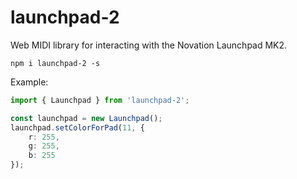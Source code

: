 # launchpad-2

Web MIDI library for interacting with the Novation Launchpad MK2.

`npm i launchpad-2 -s`

Example:
```ts
import { Launchpad } from 'launchpad-2';

const launchpad = new Launchpad();
launchpad.setColorForPad(11, {
	r: 255,
	g: 255,
	b: 255
});
```